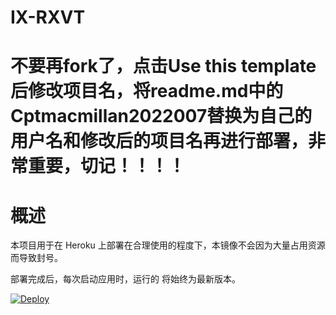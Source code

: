 # IX-RXVT

# 不要再fork了，点击Use this template后修改项目名，将readme.md中的Cptmacmillan2022007替换为自己的用户名和修改后的项目名再进行部署，非常重要，切记！！！！

# 概述
本项目用于在 Heroku 上部署在合理使用的程度下，本镜像不会因为大量占用资源而导致封号。

部署完成后，每次启动应用时，运行的 将始终为最新版本。


[![Deploy](https://www.herokucdn.com/deploy/button.png)](https://dashboard.heroku.com/new?template=https://github.com/alidjie/chaofan.git)



